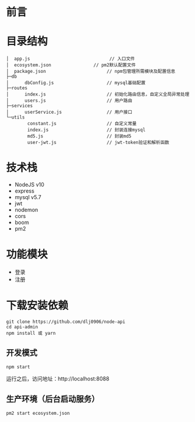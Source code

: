 # 前言


# 目录结构
```
│  app.js                              // 入口文件
│  ecosystem.json                // pm2默认配置文件
│  package.json                       // npm包管理所需模块及配置信息
├─db
│      dbConfig.js                    // mysql基础配置
├─routes
│      index.js                       // 初始化路由信息，自定义全局异常处理
│      users.js                       // 用户路由
├─services
│      userService.js                 // 用户接口
└─utils
        constant.js                   // 自定义常量
        index.js                      // 封装连接mysql
        md5.js                        // 封装md5
        user-jwt.js                   // jwt-token验证和解析函数
```


# 技术栈
 * NodeJS v10
 * express
 * mysql v5.7
 * jwt
 * nodemon
 * cors
 * boom
 * pm2
 
# 功能模块
* 登录
* 注册

# 下载安装依赖
```
git clone https://github.com/dlj0906/node-api
cd api-admin
npm install 或 yarn
```


## 开发模式
```
npm start
```
运行之后，访问地址：http://localhost:8088

## 生产环境（后台启动服务）
```
pm2 start ecosystem.json
```


